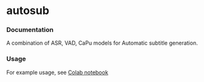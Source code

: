 # autosub

### Documentation
A combination of ASR, VAD, CaPu models for Automatic subtitle generation.

### Usage
For example usage, see [Colab notebook](https://colab.research.google.com/drive/1N_IUOpJxMCu_8NU1PIPhZgipRKR9LL55?usp=sharing)
